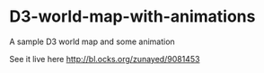 D3-world-map-with-animations
============================

A sample D3 world map and some animation

See it live here http://bl.ocks.org/zunayed/9081453
